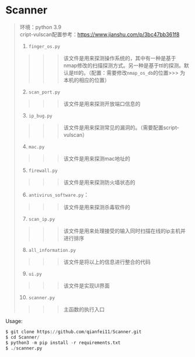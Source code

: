 # Scanner

> 环境：python 3.9</br>
> cript-vulscan配置参考：https://www.jianshu.com/p/3bc47bb361f8</br>
> 
> 1. `finger_os.py`</br>
> >>> 该文件是用来探测操作系统的，其中有一种是基于nmap修改的扫描探测方式。另一种是基于ttl的探测。默认是ttl的。（配置：需要修改`nmap_os_db`的位置>>> 为本机的相应的位置）</br>
> 2. `scan_port.py`</br>
> >>> 该文件是用来探测开放端口信息的</br>
> 3. `ip_bug.py`</br>
> >>> 该文件是用来探测常见的漏洞的。（需要配置script-vulscan）</br>
> 4. `mac.py`</br>
> >>> 该文件是用来探测mac地址的</br>
> 5. `firewall.py`</br>
> >>> 该文件是用来探测防火墙状态的</br>
> 6. `antivirus_software.py`：</br>
> >>> 该文件是用来探测杀毒软件的</br>
> 7. `scan_ip.py`</br>
> >>> 该文件是用来处理接受的输入同时扫描在线的ip主机并进行排序</br>
> 8. `all_information.py`</br>
> >>> 该文件是将以上的信息进行整合的代码</br>
> 9. `ui.py`</br>
> >>> 该文件是实现UI界面</br>
> 10. `scanner.py`</br>
> >>> 主函数的执行入口</br>

Usage:

```python
$ git clone https://github.com/qianfei11/Scanner.git
$ cd Scanner/
$ python3 -m pip install -r requirements.txt
$ ./scanner.py
```

